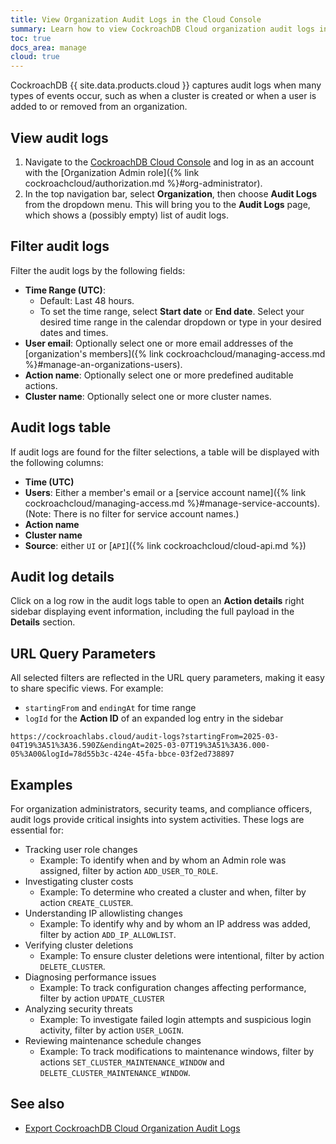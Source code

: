 ```yaml
---
title: View Organization Audit Logs in the Cloud Console
summary: Learn how to view CockroachDB Cloud organization audit logs in the Cloud Console.
toc: true
docs_area: manage
cloud: true
---
```


CockroachDB {{ site.data.products.cloud }} captures audit logs when many types of events occur, such as when a cluster is created or when a user is added to or removed from an organization.

## View audit logs

1. Navigate to the [CockroachDB Cloud Console](https://cockroachlabs.cloud/) and log in as an account with the [Organization Admin role]({% link cockroachcloud/authorization.md %}#org-administrator).
1. In the top navigation bar, select **Organization**, then choose **Audit Logs** from the dropdown menu. This will bring you to the **Audit Logs** page, which shows a (possibly empty) list of audit logs.

## Filter audit logs
Filter the audit logs by the following fields:

- **Time Range (UTC)**: 
  - Default: Last 48 hours.
  - To set the time range, select **Start date** or **End date**. Select your desired time range in the calendar dropdown or type in your desired dates and times. 
- **User email**: Optionally select one or more email addresses of the [organization's members]({% link cockroachcloud/managing-access.md %}#manage-an-organizations-users).
- **Action name**: Optionally select one or more predefined auditable actions.
- **Cluster name**: Optionally select one or more cluster names.

## Audit logs table

If audit logs are found for the filter selections, a table will be displayed with the following columns:

- **Time (UTC)**
- **Users**: Either a member's email or a [service account name]({% link cockroachcloud/managing-access.md %}#manage-service-accounts). (Note: There is no filter for service account names.)
- **Action name**
- **Cluster name**
- **Source**: either `UI` or [`API`]({% link cockroachcloud/cloud-api.md %})

## Audit log details

Click on a log row in the audit logs table to open an **Action details** right sidebar displaying event information, including the full payload in the **Details** section.

## URL Query Parameters

All selected filters are reflected in the URL query parameters, making it easy to share specific views. For example:

- `startingFrom` and `endingAt` for time range
- `logId` for the **Action ID** of an expanded log entry in the sidebar

```
https://cockroachlabs.cloud/audit-logs?startingFrom=2025-03-04T19%3A51%3A36.590Z&endingAt=2025-03-07T19%3A51%3A36.000-05%3A00&logId=78d55b3c-424e-45fa-bbce-03f2ed738897
```

## Examples

For organization administrators, security teams, and compliance officers, audit logs provide critical insights into system activities. These logs are essential for:

- Tracking user role changes
  - Example: To identify when and by whom an Admin role was assigned, filter by action `ADD_USER_TO_ROLE`.
- Investigating cluster costs
  - Example: To determine who created a cluster and when, filter by action `CREATE_CLUSTER`.
- Understanding IP allowlisting changes
  - Example: To identify why and by whom an IP address was added, filter by action `ADD_IP_ALLOWLIST`.
- Verifying cluster deletions
  - Example: To ensure cluster deletions were intentional, filter by action `DELETE_CLUSTER`.
- Diagnosing performance issues
  - Example: To track configuration changes affecting performance, filter by action `UPDATE_CLUSTER`
- Analyzing security threats
  - Example: To investigate failed login attempts and suspicious login activity, filter by action `USER_LOGIN`.
- Reviewing maintenance schedule changes
  - Example: To track modifications to maintenance windows, filter by actions `SET_CLUSTER_MAINTENANCE_WINDOW` and `DELETE_CLUSTER_MAINTENANCE_WINDOW`.

## See also
- [Export CockroachDB Cloud Organization Audit Logs](cockroachcloud/cloud-org-audit-logs)
